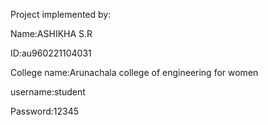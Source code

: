 Project implemented by: 


Name:ASHIKHA S.R


ID:au960221104031


College name:Arunachala college of engineering for women


 

username:student


Password:12345

